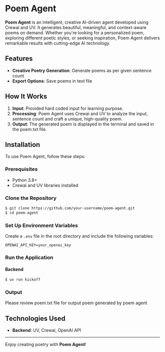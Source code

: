 # Poem Agent

**Poem Agent** is an intelligent, creative AI-driven agent developed using Crewai and UV. It generates beautiful, meaningful, and context-aware poems on demand. Whether you're looking for a personalized poem, exploring different poetic styles, or seeking inspiration, Poem Agent delivers remarkable results with cutting-edge AI technology.

## Features

- **Creative Poetry Generation**: Generate poems as per given sentence count
- **Export Options**: Save poems in text file

## How It Works

1. **Input**: Provided hard coded input for learning purpose.
2. **Processing**: Poem Agent uses Crewai and UV to analyze the input, sentence count and craft a unique, high-quality poem.
3. **Output**: The generated poem is displayed in the terminal and saved in the poem.txt file.

## Installation

To use Poem Agent, follow these steps:

### Prerequisites

- Python 3.8+
- Crewai and UV libraries installed

### Clone the Repository
```bash
$ git clone https://github.com/your-username/poem-agent.git
$ cd poem-agent
```

### Set Up Environment Variables
Create a `.env` file in the root directory and include the following variables:

```env
OPENAI_API_KEY=your_openai_key
```

### Run the Application

#### Backend
```bash
$ uv run kickoff
```
### Output
Please review poem.txt file for output poem generated by poem agent

## Technologies Used

- **Backend**: UV, Crewai, OpenAI API
---

Enjoy creating poetry with **Poem Agent**!
